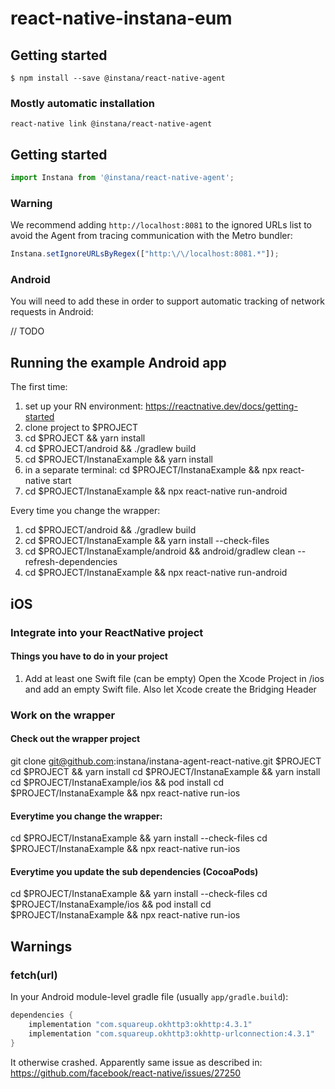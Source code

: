 # react-native-instana-eum

## Getting started

```
$ npm install --save @instana/react-native-agent
```

### Mostly automatic installation

```
react-native link @instana/react-native-agent
```

## Getting started
```javascript
import Instana from '@instana/react-native-agent';
```

### Warning

We recommend adding `http://localhost:8081` to the ignored URLs list to avoid the Agent from tracing communication with the Metro bundler:

```javascript
Instana.setIgnoreURLsByRegex(["http:\/\/localhost:8081.*"]);
```

### Android

You will need to add these in order to support automatic tracking of network requests in Android:

// TODO

## Running the example Android app

The first time:
1. set up your RN environment: https://reactnative.dev/docs/getting-started
2. clone project to $PROJECT
3. cd $PROJECT &&  yarn install
4. cd $PROJECT/android && ./gradlew build
5. cd $PROJECT/InstanaExample && yarn install
6. in a separate terminal: cd $PROJECT/InstanaExample && npx react-native start
7. cd $PROJECT/InstanaExample && npx react-native run-android


Every time you change the wrapper:
1. cd $PROJECT/android && ./gradlew build
2. cd $PROJECT/InstanaExample && yarn install --check-files
3. cd $PROJECT/InstanaExample/android && android/gradlew clean --refresh-dependencies
4. cd $PROJECT/InstanaExample && npx react-native run-android


## iOS
### Integrate into your ReactNative project
#### Things you have to do in your project 
1. Add at least one Swift file (can be empty)
Open the Xcode Project in <YourReactNativeProject>/ios and add an empty Swift file. Also let Xcode create the Bridging Header

### Work on the wrapper
#### Check out the wrapper project
git clone git@github.com:instana/instana-agent-react-native.git $PROJECT
cd $PROJECT && yarn install
cd $PROJECT/InstanaExample && yarn install
cd $PROJECT/InstanaExample/ios && pod install
cd $PROJECT/InstanaExample && npx react-native run-ios 

#### Everytime you change the wrapper:
cd $PROJECT/InstanaExample && yarn install --check-files
cd $PROJECT/InstanaExample && npx react-native run-ios

#### Everytime you update the sub dependencies (CocoaPods)
cd $PROJECT/InstanaExample && yarn install --check-files
cd $PROJECT/InstanaExample/ios && pod install
cd $PROJECT/InstanaExample && npx react-native run-ios


## Warnings

### fetch(url)

In your Android module-level gradle file (usually `app/gradle.build`):
```groovy
dependencies {
    implementation "com.squareup.okhttp3:okhttp:4.3.1"
    implementation "com.squareup.okhttp3:okhttp-urlconnection:4.3.1"
}
```
It otherwise crashed. Apparently same issue as described in: https://github.com/facebook/react-native/issues/27250
